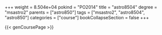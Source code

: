 +++
weight = 8.504e+04
pokind = "PO2014"
title = "astro8504"
degree = "msastro2"
parents = ["astro850"]
tags = ["msastro2", "astro8504", "astro850"]
categories = ["course"]
bookCollapseSection = false
+++

{{< genCoursePage >}}
